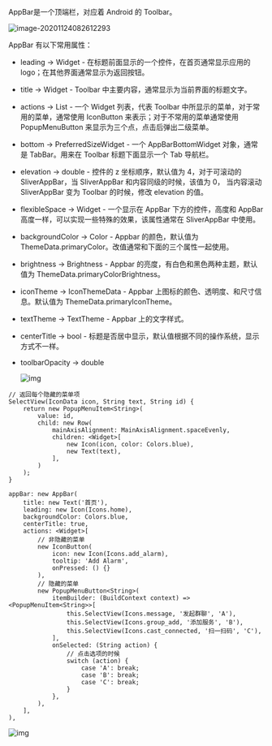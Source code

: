 AppBar是一个顶端栏，对应着 Android 的 Toolbar。



![image-20201124082612293](https://mxszs.oss-cn-beijing.aliyuncs.com/img/image-20201124082612293.png)



AppBar 有以下常用属性：

- leading → Widget - 在标题前面显示的一个控件，在首页通常显示应用的 logo；在其他界面通常显示为返回按钮。

- title → Widget - Toolbar 中主要内容，通常显示为当前界面的标题文字。

- actions → List - 一个 Widget 列表，代表 Toolbar 中所显示的菜单，对于常用的菜单，通常使用 IconButton 来表示；对于不常用的菜单通常使用 PopupMenuButton 来显示为三个点，点击后弹出二级菜单。

- bottom → PreferredSizeWidget - 一个 AppBarBottomWidget 对象，通常是 TabBar。用来在 Toolbar 标题下面显示一个 Tab 导航栏。

- elevation → double - 控件的 z 坐标顺序，默认值为 4，对于可滚动的 SliverAppBar，当 SliverAppBar 和内容同级的时候，该值为 0， 当内容滚动 SliverAppBar 变为 Toolbar 的时候，修改 elevation 的值。

- flexibleSpace → Widget - 一个显示在 AppBar 下方的控件，高度和 AppBar 高度一样，可以实现一些特殊的效果，该属性通常在 SliverAppBar 中使用。

- backgroundColor → Color - Appbar 的颜色，默认值为 ThemeData.primaryColor。改值通常和下面的三个属性一起使用。

- brightness → Brightness - Appbar 的亮度，有白色和黑色两种主题，默认值为 ThemeData.primaryColorBrightness。

- iconTheme → IconThemeData - Appbar 上图标的颜色、透明度、和尺寸信息。默认值为 ThemeData.primaryIconTheme。

- textTheme → TextTheme - Appbar 上的文字样式。

- centerTitle → bool - 标题是否居中显示，默认值根据不同的操作系统，显示方式不一样。

- toolbarOpacity → double

  ![img](https:////upload-images.jianshu.io/upload_images/2400087-e8de5422bbbe0bea.png?imageMogr2/auto-orient/strip|imageView2/2/w/430/format/webp)



```tsx
// 返回每个隐藏的菜单项
SelectView(IconData icon, String text, String id) {
    return new PopupMenuItem<String>(
        value: id,
        child: new Row(
            mainAxisAlignment: MainAxisAlignment.spaceEvenly,
            children: <Widget>[
                new Icon(icon, color: Colors.blue),
                new Text(text),
            ],
        )
    );
}

appBar: new AppBar(
    title: new Text('首页'),
    leading: new Icon(Icons.home),
    backgroundColor: Colors.blue,
    centerTitle: true,
    actions: <Widget>[
        // 非隐藏的菜单
        new IconButton(
            icon: new Icon(Icons.add_alarm),
            tooltip: 'Add Alarm',
            onPressed: () {}
        ),
        // 隐藏的菜单
        new PopupMenuButton<String>(
            itemBuilder: (BuildContext context) => <PopupMenuItem<String>>[
                this.SelectView(Icons.message, '发起群聊', 'A'),
                this.SelectView(Icons.group_add, '添加服务', 'B'),
                this.SelectView(Icons.cast_connected, '扫一扫码', 'C'),
            ],
            onSelected: (String action) {
                // 点击选项的时候
                switch (action) {
                    case 'A': break;
                    case 'B': break;
                    case 'C': break;
                }
            },
        ),
    ],
),
```

![img](https:////upload-images.jianshu.io/upload_images/2400087-57f04a6b5cba1efe.png?imageMogr2/auto-orient/strip|imageView2/2/w/430/format/webp)



